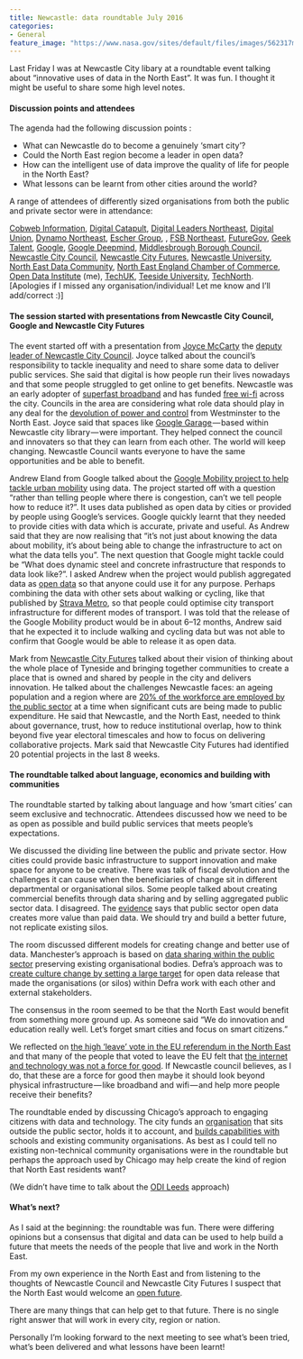 ```yaml
---
title: Newcastle: data roundtable July 2016
categories:
- General
feature_image: "https://www.nasa.gov/sites/default/files/images/562317main_PIA14033_full.jpg"
---
```


Last Friday I was at Newcastle City libary at a roundtable event talking about “innovative uses of data in the North East”. It was fun. I thought it might be useful to share some high level notes.

<!-- more -->

#### Discussion points and attendees

The agenda had the following discussion points :

*   What can Newcastle do to become a genuinely ‘smart city’?
*   Could the North East region become a leader in open data?
*   How can the intelligent use of data improve the quality of life for people in the North East?
*   What lessons can be learnt from other cities around the world?

A range of attendees of differently sized organisations from both the public and private sector were in attendance:

[Cobweb Information](http://www.cobwebinfo.com), [Digital Catapult](https://digital.catapult.org.uk), [Digital Leaders Northeast](http://digileaders.com/region/north-east/), [Digital Union](http://generator.org.uk/digital-union/), [Dynamo Northeast](http://www.dynamonortheast.co.uk), [Escher Group](https://www.eschergroup.com), , [FSB Northeast](http://www.fsb.org.uk/regions/north-east-england), [FutureGov](http://www.wearefuturegov.com), [Geek Talent](http://geektalent.com), [Google](http://www.google.com), [Google Deepmind](https://deepmind.com), [Middlesbrough Borough Council](http://www.middlesbrough.gov.uk), [Newcastle City Council](https://www.newcastle.gov.uk), [Newcastle City Futures](http://www.newcastlecityfutures.org), [Newcastle University](http://www.ncl.ac.uk), [North East Data Community](https://www.nedata.uk), [North East England Chamber of Commerce](https://www.neechamber.co.uk), [Open Data Institute](http://www.theodi.org) (me), [TechUK](http://www.techuk.org), [Teeside University](https://www.tees.ac.uk), [TechNorth](http://technorthhq.com). \[Apologies if I missed any organisation/individual! Let me know and I’ll add/correct :)\]

#### The session started with presentations from Newcastle City Council, Google and Newcastle City Futures

The event started off with a presentation from [Joyce McCarty](http://democracy.newcastle.gov.uk/mgUserInfo.aspx?UID=175) the [deputy leader of Newcastle City Council](http://democracy.newcastle.gov.uk/mgExecPostDetails.aspx?ID=874). Joyce talked about the council’s responsibility to tackle inequality and need to share some data to deliver public services. She said that digital is how people run their lives nowadays and that some people struggled to get online to get benefits. Newcastle was an early adopter of [superfast broadband](https://www.newcastle.gov.uk/news-story/superfast-broadband-zooming-go-digital-newcastle-unveils-its-first-fibre-cabinet) and has funded [free wi-fi](http://www.chroniclelive.co.uk/news/north-east-news/uk-first-free-wi-fi-rolled-7185016) across the city. Councils in the area are considering what role data should play in any deal for the [devolution of power and control](http://www.chroniclelive.co.uk/all-about/devolution) from Westminster to the North East. Joyce said that spaces like [Google Garage ](http://www.chroniclelive.co.uk/business/business-news/internet-giant-google-open-digital-11220860)— based within Newcastle city library — were important. They helped connect the council and innovaters so that they can learn from each other. The world will keep changing. Newcastle Council wants everyone to have the same opportunities and be able to benefit.

Andrew Eland from Google talked about the [Google Mobility project to help tackle urban mobility](http://googlepolicyeurope.blogspot.co.uk/2015/11/tackling-urban-mobility-with-technology.html) using data. The project started off with a question “rather than telling people where there is congestion, can’t we tell people how to reduce it?”. It uses data published as open data by cities or provided by people using Google’s services. Google quickly learnt that they needed to provide cities with data which is accurate, private and useful. As Andrew said that they are now realising that “it’s not just about knowing the data about mobility, it’s about being able to change the infrastructure to act on what the data tells you”. The next question that Google might tackle could be “What does dynamic steel and concrete infrastructure that responds to data look like?”. I asked Andrew when the project would publish aggregated data as [open data](https://theodi.org/what-is-open-data) so that anyone could use it for any purpose. Perhaps combining the data with other sets about walking or cycling, like that published by [Strava Metro](http://metro.strava.com), so that people could optimise city transport infrastructure for different modes of transport. I was told that the release of the Google Mobility product would be in about 6–12 months, Andrew said that he expected it to include walking and cycling data but was not able to confirm that Google would be able to release it as open data.

Mark from [Newcastle City Futures](http://www.newcastlecityfutures.org/) talked about their vision of thinking about the whole place of Tyneside and bringing together communities to create a place that is owned and shared by people in the city and delivers innovation. He talked about the challenges Newcastle faces: an ageing population and a region where are [20% of the workforce are employed by the public sector](http://www.ons.gov.uk/employmentandlabourmarket/peopleinwork/publicsectorpersonnel/bulletins/publicsectoremployment/march2016) at a time when significant cuts are being made to public expenditure. He said that Newcastle, and the North East, needed to think about governance, trust, how to reduce institutional overlap, how to think beyond five year electoral timescales and how to focus on delivering collaborative projects. Mark said that Newcastle City Futures had identified 20 potential projects in the last 8 weeks.

#### The roundtable talked about language, economics and building with communities

The roundtable started by talking about language and how ‘smart cities’ can seem exclusive and technocratic. Attendees discussed how we need to be as open as possible and build public services that meets people’s expectations.

We discussed the dividing line between the public and private sector. How cities could provide basic infrastructure to support innovation and make space for anyone to be creative. There was talk of fiscal devolution and the challenges it can cause when the beneficiaries of change sit in different departmental or organisational silos. Some people talked about creating commercial benefits through data sharing and by selling aggregated public sector data. I disagreed. The [evidence](http://theodi.org/research-economic-value-open-paid-data) says that public sector open data creates more value than paid data. We should try and build a better future, not replicate existing silos.

The room discussed different models for creating change and better use of data. Manchester’s approach is based on [data sharing within the public sector](https://medium.com/@peterkwells/widening-debate-on-greater-manchesters-data-sharing-strategy-f864fe1257a0#.3z8055kkt) preserving existing organisational bodies. Defra’s approach was to [create culture change by setting a large target](https://medium.com/@ellenbroad/lasers-hedgehogs-and-the-rise-of-the-age-of-yoghurt-reflections-on-opendefra-81d8b462116#.xa17774wr) for open data release that made the organisations (or silos) within Defra work with each other and external stakeholders.

The consensus in the room seemed to be that the North East would benefit from something more ground up. As someone said “We do innovation and education really well. Let’s forget smart cities and focus on smart citizens.”

We reflected on [the high ‘leave’ vote in the EU referendum in the North East](http://www.independent.co.uk/voices/why-the-north-of-england-will-regret-voting-for-brexit-a7101321.html) and that many of the people that voted to leave the EU felt that [the internet and technology was not a force for good](http://lordashcroftpolls.com/2016/06/how-the-united-kingdom-voted-and-why/). If Newcastle council believes, as I do, that these are a force for good then maybe it should look beyond physical infrastructure — like broadband and wifi — and help more people receive their benefits?

The roundtable ended by discussing Chicago’s approach to engaging citizens with data and technology. The city funds an [organisation](http://www.smartchicagocollaborative.org) that sits outside the public sector, holds it to account, and [builds capabilities with](http://www.buildwith.org) schools and existing community organisations. As best as I could tell no existing non-technical community organisations were in the roundtable but perhaps the approach used by Chicago may help create the kind of region that North East residents want?

(We didn’t have time to talk about the [ODI Leeds](http://leeds.theodi.org) approach)

#### What’s next?

As I said at the beginning: the roundtable was fun. There were differing opinions but a consensus that digital and data can be used to help build a future that meets the needs of the people that live and work in the North East.

From my own experience in the North East and from listening to the thoughts of Newcastle Council and Newcastle City Futures I suspect that the North East would welcome an [open future](http://theodi.org/blog/comment-what-would-an-open-data-future-look-like).

There are many things that can help get to that future. There is no single right answer that will work in every city, region or nation.

Personally I’m looking forward to the next meeting to see what’s been tried, what’s been delivered and what lessons have been learnt!
